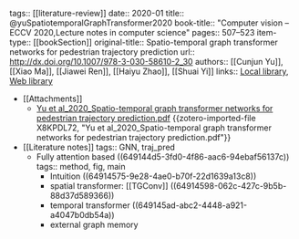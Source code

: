 tags:: [[literature-review]]
date:: 2020-01
title:: @yuSpatiotemporalGraphTransformer2020
book-title:: "Computer vision – ECCV 2020,Lecture notes in computer science"
pages:: 507–523
item-type:: [[bookSection]]
original-title:: Spatio-temporal graph transformer networks for pedestrian trajectory prediction
url:: http://dx.doi.org/10.1007/978-3-030-58610-2_30
authors:: [[Cunjun Yu]], [[Xiao Ma]], [[Jiawei Ren]], [[Haiyu Zhao]], [[Shuai Yi]]
links:: [Local library](zotero://select/library/items/38NQYSPT), [Web library](https://www.zotero.org/users/10791428/items/38NQYSPT)

- [[Attachments]]
	- [Yu et al_2020_Spatio-temporal graph transformer networks for pedestrian trajectory prediction.pdf](https://link.springer.com/content/pdf/10.1007%2F978-3-030-58610-2_30.pdf) {{zotero-imported-file X8KPDL72, "Yu et al_2020_Spatio-temporal graph transformer networks for pedestrian trajectory prediction.pdf"}}
- [[Literature notes]]
  tags:: GNN, traj_pred
	- Fully attention based
	  ((649144d5-3fd0-4f86-aac6-94ebaf56137c))
	  tags:: method, fig, main
		- Intuition
		  ((64914575-9e28-4ae0-b70f-22d1639a13c8))
		- spatial transformer: [[TGConv]]
		  ((64914598-062c-427c-9b5b-88d37d589366))
		- temporal transformer
		  ((649145ad-abc2-4448-a921-a4047b0db54a))
		- external graph memory